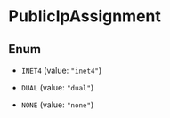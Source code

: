 

# PublicIpAssignment

## Enum


* `INET4` (value: `"inet4"`)

* `DUAL` (value: `"dual"`)

* `NONE` (value: `"none"`)




